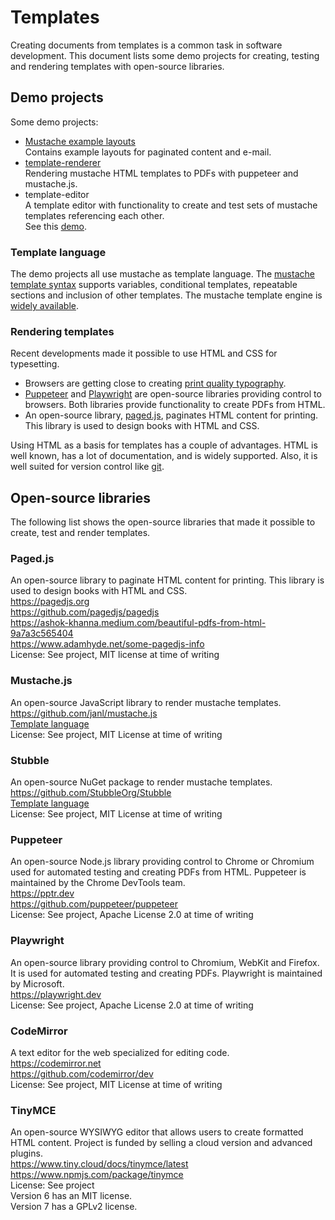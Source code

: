 # Templates

Creating documents from templates is a common task in software development. This document lists some demo projects for creating, testing and rendering templates with open-source libraries.

## Demo projects

Some demo projects:

- [Mustache example layouts](https://github.com/GrumpTech/mustache-example-layouts)\
  Contains example layouts for paginated content and e-mail.
- [template-renderer](https://github.com/GrumpTech/template-renderer)\
  Rendering mustache HTML templates to PDFs with puppeteer and mustache.js.
- template-editor\
  A template editor with functionality to create and test sets of mustache templates referencing each other.\
  See this [demo](/templates/demo).

### Template language

The demo projects all use mustache as template language. The [mustache template syntax](https://github.com/janl/mustache.js#templates) supports variables, conditional templates, repeatable sections and inclusion of other templates. The mustache template engine is [widely available](https://mustache.github.io).

### Rendering templates

Recent developments made it possible to use HTML and CSS for typesetting.

- Browsers are getting close to creating [print quality typography](https://onextrapixel.com/from-print-to-web-creating-print-quality-typography-in-the-browser/).
- [Puppeteer](https://pptr.dev) and [Playwright](https://playwright.dev) are open-source libraries providing control to browsers. Both libraries provide functionality to create PDFs from HTML.
- An open-source library, [paged.js](https://pagedjs.org), paginates HTML content for printing. This library is used to design books with HTML and CSS.

Using HTML as a basis for templates has a couple of advantages. HTML is well known, has a lot of documentation, and is widely supported. Also, it is well suited for version control like [git](https://en.wikipedia.org/wiki/Git).

## Open-source libraries

The following list shows the open-source libraries that made it possible to create, test and render templates.

### Paged.js

An open-source library to paginate HTML content for printing. This library is used to design books with HTML and CSS.\
<https://pagedjs.org>\
<https://github.com/pagedjs/pagedjs>\
<https://ashok-khanna.medium.com/beautiful-pdfs-from-html-9a7a3c565404>\
<https://www.adamhyde.net/some-pagedjs-info>\
License: See project, MIT license at time of writing

### Mustache.js

An open-source JavaScript library to render mustache templates.\
<https://github.com/janl/mustache.js>\
[Template language](#template-language)\
License: See project, MIT License at time of writing

### Stubble

An open-source NuGet package to render mustache templates.\
<https://github.com/StubbleOrg/Stubble>\
[Template language](#template-language)\
License: See project, MIT License at time of writing

### Puppeteer

An open-source Node.js library providing control to Chrome or Chromium used for automated testing and creating PDFs from HTML. Puppeteer is maintained by the Chrome DevTools team.\
<https://pptr.dev>\
<https://github.com/puppeteer/puppeteer>\
License: See project, Apache License 2.0 at time of writing

### Playwright

An open-source library providing control to Chromium, WebKit and Firefox. It is used for automated testing and creating PDFs. Playwright is maintained by Microsoft.\
<https://playwright.dev>\
License: See project, Apache License 2.0 at time of writing

### CodeMirror

A text editor for the web specialized for editing code.\
<https://codemirror.net>\
<https://github.com/codemirror/dev>\
License: See project, MIT License at time of writing

### TinyMCE

An open-source WYSIWYG editor that allows users to create formatted HTML content. Project is funded by selling a cloud version and advanced plugins.\
<https://www.tiny.cloud/docs/tinymce/latest>\
<https://www.npmjs.com/package/tinymce>\
License: See project\
Version 6 has an MIT license.\
Version 7 has a GPLv2 license.
